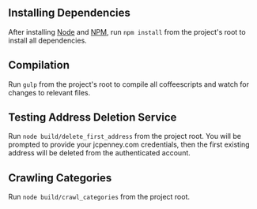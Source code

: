 ## Installing Dependencies

After installing [Node](http://nodejs.org/) and [NPM](https://github.com/npm/npm), run `npm install` from the project's root to install all dependencies.


## Compilation

Run `gulp` from the project's root to compile all coffeescripts and watch for changes to relevant files.


## Testing Address Deletion Service

Run `node build/delete_first_address` from the project root. You will be prompted to provide your jcpenney.com credentials, then the first existing address will be deleted from the authenticated account.

## Crawling Categories

Run `node build/crawl_categories` from the project root.